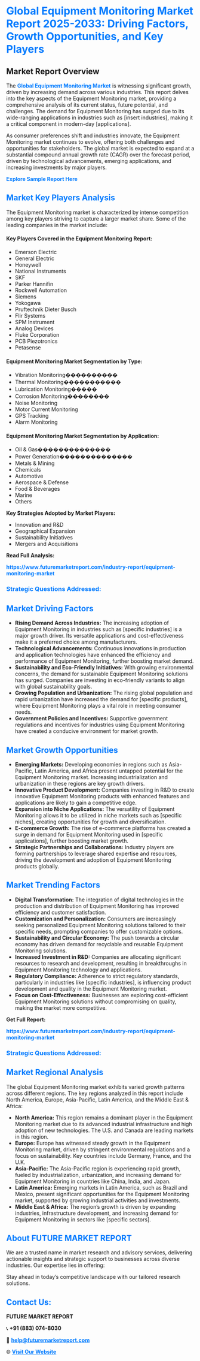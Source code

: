 <h1 style="color: #007BFF;">Global Equipment Monitoring Market Report 2025-2033: Driving Factors, Growth Opportunities, and Key Players</h1>

<section id="overview">
<h2>Market Report Overview</h2>
<p>The <a href="https://www.futuremarketreport.com/industry-report/equipment-monitoring-market" style="color: #007BFF; text-decoration: none;"><strong>Global Equipment Monitoring Market</strong></a> is witnessing significant growth, driven by increasing demand across various industries. This report delves into the key aspects of the Equipment Monitoring market, providing a comprehensive analysis of its current status, future potential, and challenges. The demand for Equipment Monitoring has surged due to its wide-ranging applications in industries such as [insert industries], making it a critical component in modern-day [applications].</p>
<p>As consumer preferences shift and industries innovate, the Equipment Monitoring market continues to evolve, offering both challenges and opportunities for stakeholders. The global market is expected to expand at a substantial compound annual growth rate (CAGR) over the forecast period, driven by technological advancements, emerging applications, and increasing investments by major players.</p>
</section>

<section id="overview">
<p><a href="https://www.futuremarketreport.com/request-sample/reportId=97742" style="color: #007BFF; text-decoration: none;"><strong>Explore Sample Report Here</strong></a></p>
</section>

<section id="key-players">
<h2 style="color: #007BFF;">Market Key Players Analysis</h2>
<p>The Equipment Monitoring market is characterized by intense competition among key players striving to capture a larger market share. Some of the leading companies in the market include:</p>
<h4>Key Players Covered in the Equipment Monitoring Report:</h4>
<ul><li>Emerson Electric</li><li>General Electric</li><li>Honeywell</li><li>National Instruments</li><li>SKF</li><li>Parker Hannifin</li><li>Rockwell Automation</li><li>Siemens</li><li>Yokogawa</li><li>Pruftechnik Dieter Busch</li><li>Flir Systems</li><li>SPM Instrument</li><li>Analog Devices</li><li>Fluke Corporation</li><li>PCB Piezotronics</li><li>Petasense</li></ul>
<h4>Equipment Monitoring Market Segmentation by Type:</h4>
<ul><li>Vibration Monitoring����������</li><li>Thermal Monitoring�����������</li><li>Lubrication Monitoring�����</li><li>Corrosion Monitoring��������</li><li>Noise Monitoring</li><li>Motor Current Monitoring</li><li>GPS Tracking</li><li>Alarm Monitoring</li></ul>

<h4>Equipment Monitoring Market Segmentation by Application:</h4>
<ul><li>Oil &amp; Gas��������������</li><li>Power Generation��������������</li><li>Metals &amp; Mining</li><li>Chemicals</li><li>Automotive</li><li>Aerospace &amp; Defense</li><li>Food &amp; Beverages</li><li>Marine</li><li>Others</li></ul>
<p><strong>Key Strategies Adopted by Market Players:</strong></p>
<ul>
<li>Innovation and R&D</li>
<li>Geographical Expansion</li>
<li>Sustainability Initiatives</li>
<li>Mergers and Acquisitions</li>
</ul>
</section>

<section>
<p><strong>Read Full Analysis: </strong></p><a href="https://www.futuremarketreport.com/industry-report/equipment-monitoring-market" style="color: #007BFF; text-decoration: none;"><strong>https://www.futuremarketreport.com/industry-report/equipment-monitoring-market</strong></a>
<h3 style="color: #007BFF;">Strategic Questions Addressed:</h3>
</section>

<section id="driving-factors">
<h2 style="color: #007BFF;">Market Driving Factors</h2>
<ul>
<li><strong>Rising Demand Across Industries:</strong> The increasing adoption of Equipment Monitoring in industries such as [specific industries] is a major growth driver. Its versatile applications and cost-effectiveness make it a preferred choice among manufacturers.</li>
<li><strong>Technological Advancements:</strong> Continuous innovations in production and application technologies have enhanced the efficiency and performance of Equipment Monitoring, further boosting market demand.</li>
<li><strong>Sustainability and Eco-Friendly Initiatives:</strong> With growing environmental concerns, the demand for sustainable Equipment Monitoring solutions has surged. Companies are investing in eco-friendly variants to align with global sustainability goals.</li>
<li><strong>Growing Population and Urbanization:</strong> The rising global population and rapid urbanization have increased the demand for [specific products], where Equipment Monitoring plays a vital role in meeting consumer needs.</li>
<li><strong>Government Policies and Incentives:</strong> Supportive government regulations and incentives for industries using Equipment Monitoring have created a conducive environment for market growth.</li>
</ul>
</section>

<section id="growth-opportunities">
<h2 style="color: #007BFF;">Market Growth Opportunities</h2>
<ul>
<li><strong>Emerging Markets:</strong> Developing economies in regions such as Asia-Pacific, Latin America, and Africa present untapped potential for the Equipment Monitoring market. Increasing industrialization and urbanization in these regions are key growth drivers.</li>
<li><strong>Innovative Product Development:</strong> Companies investing in R&D to create innovative Equipment Monitoring products with enhanced features and applications are likely to gain a competitive edge.</li>
<li><strong>Expansion into Niche Applications:</strong> The versatility of Equipment Monitoring allows it to be utilized in niche markets such as [specific niches], creating opportunities for growth and diversification.</li>
<li><strong>E-commerce Growth:</strong> The rise of e-commerce platforms has created a surge in demand for Equipment Monitoring used in [specific applications], further boosting market growth.</li>
<li><strong>Strategic Partnerships and Collaborations:</strong> Industry players are forming partnerships to leverage shared expertise and resources, driving the development and adoption of Equipment Monitoring products globally.</li>
</ul>
</section>

<section id="trending-factors">
<h2 style="color: #007BFF;">Market Trending Factors</h2>
<ul>
<li><strong>Digital Transformation:</strong> The integration of digital technologies in the production and distribution of Equipment Monitoring has improved efficiency and customer satisfaction.</li>
<li><strong>Customization and Personalization:</strong> Consumers are increasingly seeking personalized Equipment Monitoring solutions tailored to their specific needs, prompting companies to offer customizable options.</li>
<li><strong>Sustainability and Circular Economy:</strong> The push towards a circular economy has driven demand for recyclable and reusable Equipment Monitoring solutions.</li>
<li><strong>Increased Investment in R&D:</strong> Companies are allocating significant resources to research and development, resulting in breakthroughs in Equipment Monitoring technology and applications.</li>
<li><strong>Regulatory Compliance:</strong> Adherence to strict regulatory standards, particularly in industries like [specific industries], is influencing product development and quality in the Equipment Monitoring market.</li>
<li><strong>Focus on Cost-Effectiveness:</strong> Businesses are exploring cost-efficient Equipment Monitoring solutions without compromising on quality, making the market more competitive.</li>
</ul>
</section>

<section>
<p><strong>Get Full Report: </strong></p><a href="https://www.futuremarketreport.com/industry-report/equipment-monitoring-market" style="color: #007BFF; text-decoration: none;"><strong>https://www.futuremarketreport.com/industry-report/equipment-monitoring-market</strong></a>
<h3 style="color: #007BFF;">Strategic Questions Addressed:</h3>
</section>


<section id="regional-analysis">
<h2 style="color: #007BFF;">Market Regional Analysis</h2>
<p>The global Equipment Monitoring market exhibits varied growth patterns across different regions. The key regions analyzed in this report include North America, Europe, Asia-Pacific, Latin America, and the Middle East & Africa:</p>
<ul>
<li><strong>North America:</strong> This region remains a dominant player in the Equipment Monitoring market due to its advanced industrial infrastructure and high adoption of new technologies. The U.S. and Canada are leading markets in this region.</li>
<li><strong>Europe:</strong> Europe has witnessed steady growth in the Equipment Monitoring market, driven by stringent environmental regulations and a focus on sustainability. Key countries include Germany, France, and the U.K.</li>
<li><strong>Asia-Pacific:</strong> The Asia-Pacific region is experiencing rapid growth, fueled by industrialization, urbanization, and increasing demand for Equipment Monitoring in countries like China, India, and Japan.</li>
<li><strong>Latin America:</strong> Emerging markets in Latin America, such as Brazil and Mexico, present significant opportunities for the Equipment Monitoring market, supported by growing industrial activities and investments.</li>
<li><strong>Middle East & Africa:</strong> The region’s growth is driven by expanding industries, infrastructure development, and increasing demand for Equipment Monitoring in sectors like [specific sectors].</li>
</ul>
</section>

<footer>
<h2 style="color: #007BFF;">About FUTURE MARKET REPORT</h2>
<p>We are a trusted name in market research and advisory services, delivering actionable insights and strategic support to businesses across diverse industries. Our expertise lies in offering:</p>

<p>Stay ahead in today’s competitive landscape with our tailored research solutions.</p>

<h2 style="color: #007BFF;">Contact Us:</h2>
<p><strong>FUTURE MARKET REPORT</strong></p>
<p>📞 <strong>+91 (883) 074-8030</strong></p>
<p>📧 <strong><a href="mailto:help@futuremarketreport.com" style="color: #007BFF;">help@futuremarketreport.com</a></strong></p>
<p>🌐 <strong><a href="https://www.futuremarketreport.com/" style="color: #007BFF;">Visit Our Website</a></strong></p>
</footer>